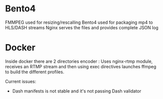 # Bento4

FMMPEG used for resizing/rescalling
Bento4 used for packaging mp4 to HLS/DASH streams
Nginx serves the files and provides complete JSON log

# Docker

Inside docker there are 2 directories
encoder :
Uses nginx-rtmp module, receives an RTMP stream and then using exec directives launches ffmpeg to build the different profiles.


Current issues:
- Dash manifests is not stable and it's not passing Dash validator
